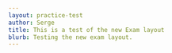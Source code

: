 ```yaml
---
layout: practice-test
author: Serge
title: This is a test of the new Exam layout
blurb: Testing the new exam layout.
---
```

<script>
   window.addEventListener('load', function () {
   
     var questionBank = localStorage.getItem("questions");
     //console.log("Questions after pull " + questionBank);
     //var exam = new Exam(questionBank);
     //console.log(exam);
     var questionNumber = 0;
	 
   	 //console.log("The size is: " + questionBank.length);
	 questionBank = JSON.parse(questionBank);
   	 questionBank = questionBank.slice(7,11);
	 ////console.log("Here is the questionBank object: " + questionBank);
	 console.log("This JSON should have three records + " questionBank.length);
	 
	 try {
	  alert("Starting to create the exam");
      var exam = new Exam(questionBank);
      console.log("That worked without parsing the exam!");
     }
     catch(err) {
	   console.log(err.message);
       console.log("Not giving up! Parsing now and passing...");
       
       var exam = new Exam(questionBank)
 
     }
     //console.log(exam); 
     var questionNumber = 0;
     displayQuestion(0);
     document.getElementById("question-jumper").innerHTML;
     let buttons = "";
     for (i = 0; i < exam.questions.length; i++) {
   		var aTag = document.createElement('a');
   		aTag.setAttribute('onClick','displayQuestion(\''+ i + '\')');
   		aTag.setAttribute('class','btn btn-info mr-2');
   		aTag.setAttribute('id', 'jumpTo'+i);
   		aTag.innerHTML = "" + (i+1);
   		document.getElementById("question-jumper").append(aTag);
   	 }
   });
</script>